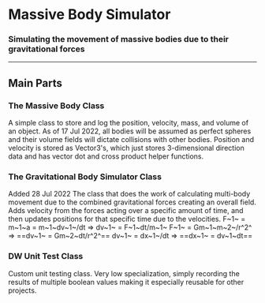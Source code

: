 # Massive Body Simulator
### Simulating the movement of massive bodies due to their gravitational forces
---
## Main Parts
### The Massive Body Class
A simple class to store and log the position, velocity, mass, and volume of an object.
As of 17 Jul 2022, all bodies will be assumed as perfect spheres and their volume fields will dictate collisions with other bodies.
Position and velocity is stored as Vector3's, which just stores 3-dimensional direction data and has vector dot and cross product helper functions.

### The Gravitational Body Simulator Class
Added 28 Jul 2022
The class that does the work of calculating multi-body movement due to the combined gravitational forces creating an overall field.
Adds velocity from the forces acting over a specific amount of time, and then updates positions for that specific time due to the velocities.
F~1~ = m~1~a = m~1~dv~1~/dt => dv~1~ = F~1~dt/m~1~
F~1~ = Gm~1~m~2~/r^2^ => ==dv~1~ = Gm~2~dt/r^2^==
dv~1~ = dx~1~/dt => ==dx~1~ = dv~1~dt==

### DW Unit Test Class
Custom unit testing class.
Very low specialization, simply recording the results of multiple boolean values making it especially reusable for other projects.
